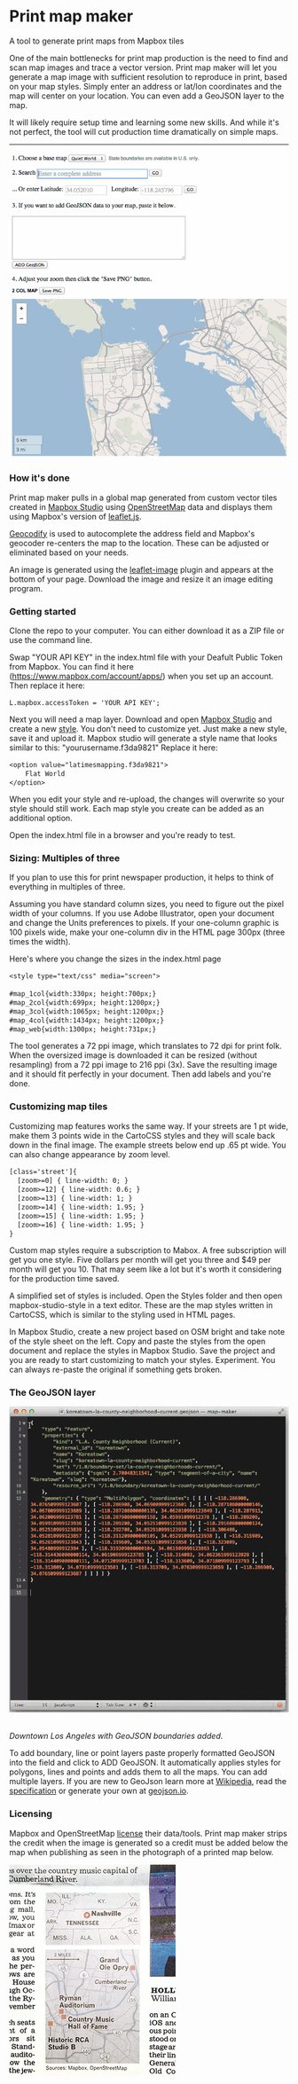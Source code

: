 Print map maker
===============

A tool to generate print maps from Mapbox tiles

One of the main bottlenecks for print map production is the need to find and scan map images and trace a vector version. Print map maker will let you generate a map image with sufficient resolution to reproduce in print, based on your map styles. Simply enter an address or lat/lon coordinates and the map will center on your location. You can even add a GeoJSON layer to the map.

It will likely require setup time and learning some new skills. And while it's not perfect, the tool will cut production time dramatically on simple maps. 

* * *

![Print map maker in action.](img/print-map-maker-example.gif)

### How it's done

Print map maker pulls in a global map generated from custom vector tiles created in [Mapbox Studio](https://www.mapbox.com/mapbox-studio/) using [OpenStreetMap](http://www.openstreetmap.org/) data and displays them using Mapbox's version of [leaflet.js](http://leafletjs.com/). 

[Geocodify](https://github.com/datadesk/jquery-geocodify) is used to autocomplete the address field and Mapbox's geocoder re-centers the map to the location. These can be adjusted or eliminated based on your needs. 

An image is generated using the [leaflet-image](https://github.com/mapbox/leaflet-image) plugin and appears at the bottom of your page. Download the image and resize it an image editing program.   


### Getting started

Clone the repo to your computer. You can either download it as a ZIP file or use the command line.

Swap "YOUR API KEY" in the index.html file with your Deafult Public Token from Mapbox. You can find it here (https://www.mapbox.com/account/apps/) when you set up an account. Then replace it here:

    L.mapbox.accessToken = 'YOUR API KEY';

Next you will need a map layer. Download and open [Mapbox Studio](https://www.mapbox.com/mapbox-studio/) and create a new [style](https://www.mapbox.com/mapbox-studio/style-quickstart/). You don't need to customize yet. Just make a new style, save it and upload it. Mapbox studio will generate a style name that looks similar to this: "yourusername.f3da9821" Replace it here:

	<option value="latimesmapping.f3da9821">
		Flat World
	</option>

When you edit your style and re-upload, the changes will overwrite so your style should still work. Each map style you create can be added as an additional option.

Open the index.html file in a browser and you're ready to test.


### Sizing: Multiples of three

If you plan to use this for print newspaper production, it helps to think of everything in multiples of three.

Assuming you have standard column sizes, you need to figure out the pixel width of your columns. If you use Adobe Illustrator, open your document and change the Units preferences to pixels. If your one-column graphic is 100 pixels wide, make your one-column div in the HTML page 300px (three times the width).

Here's where you change the sizes in the index.html page

    <style type="text/css" media="screen">

    #map_1col{width:330px; height:700px;}
    #map_2col{width:699px; height:1200px;}
    #map_3col{width:1065px; height:1200px;}
    #map_4col{width:1434px; height:1200px;}
    #map_web{width:1300px; height:731px;}

The tool generates a 72 ppi image, which translates to 72 dpi for print folk.  When the oversized image is downloaded it can be resized (without resampling) from a 72 ppi image to 216 ppi (3x). Save the resulting image and it should fit perfectly in your document. Then add labels and you're done.

### Customizing map tiles

Customizing map features works the same way. If your streets are 1 pt wide, make them 3 points wide in the CartoCSS styles and they will scale back down in the final image.  The example streets below end up .65 pt wide. You can also change appearance by zoom level.

    [class='street']{
      [zoom>=0] { line-width: 0; }
      [zoom>=12] { line-width: 0.6; }
      [zoom>=13] { line-width: 1; }
      [zoom>=14] { line-width: 1.95; }
      [zoom>=15] { line-width: 1.95; }
      [zoom>=16] { line-width: 1.95; }
    }

Custom map styles require a subscription to Mabox. A free subscription will get you one style. Five dollars per month will get you three and $49 per month will get you 10. That may seem like a lot but it's worth it considering for the production time saved. 

A simplified set of styles is included. Open the Styles folder and then open mapbox-studio-style in a text editor. These are the map styles written in CartoCSS, which is similar to the styling used in HTML pages. 

In Mapbox Studio, create a new project based on OSM bright and take note of the style sheet on the left. Copy and paste the styles from the open document and replace the styles in Mapbox Studio. Save the project and you are ready to start customizing to match your styles. Experiment. You can always re-paste the original if something gets broken.

### The GeoJSON layer
![Example image with GeoJSON boundaries added](img/print-map-maker-example-2.gif)

<br/>*Downtown Los Angeles with GeoJSON boundaries added.*

To add boundary, line or point layers paste properly formatted GeoJSON into the field and click to ADD GeoJSON. It automatically applies styles for polygons, lines and points and adds them to all the maps. You can add multiple layers. If you are new to GeoJson learn more at [Wikipedia](http://en.wikipedia.org/wiki/GeoJSON), read the [specification](http://geojson.org/geojson-spec.html) or generate your own at [geojson.io](http://geojson.io/#map=2/20.0/0.0).


### Licensing
Mapbox and OpenStreetMap [license](http://www.openstreetmap.org/copyright) their data/tools. Print map maker strips the credit when the image is generated so a credit must be added below the map when publishing as seen in the photograph of a printed map below. 

![Photograph of a printed map made with the tool.](img/example2.jpg)
 